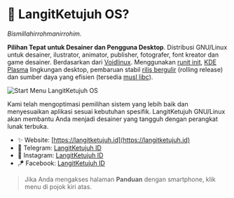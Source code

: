 # 🎨 LangitKetujuh OS?

_Bismillahirrohmanirrohim._

**Pilihan Tepat untuk Desainer dan Pengguna Desktop**. Distribusi GNU/Linux untuk desainer, ilustrator, animator, publisher, fotografer, font kreator dan game desainer. Berdasarkan dari [Voidlinux](https://voidlinux.org). Menggunakan [runit init](http://smarden.org/runit/), [KDE Plasma](https://kde.org/plasma-desktop/) lingkungan desktop, pembaruan stabil [rilis bergulir](https://id.wikipedia.org/wiki/Rilis_bergulir) (rolling release) dan sumber daya yang efisien (tersedia [musl libc](https://www.musl-libc.org/)).

![Start Menu LangitKetujuh OS](/media/image/desktop-langitketujuh-id-1.webp)

Kami telah mengoptimasi pemilihan sistem yang lebih baik dan menyesuaikan aplikasi sesuai kebutuhan spesifik. LangitKetujuh GNU/Linux akan membantu Anda menjadi desainer yang tangguh dengan perangkat lunak terbuka.

* ✨ Website: [https://langitketujuh.id](https://langitketujuh.id)
* 🚀 Telegram: [LangitKetujuh ID](https://t.me/langitketujuh.id)
* 🍄 Instagram: [LangitKetujuh ID](https://instagram.com/langitketujuh.id)
* 🪁 Facebook: [LangitKetujuh ID](https://facebook.com/langitketujuh.id)

> Jika Anda mengakses halaman **Panduan** dengan smartphone, klik menu di pojok kiri atas.

